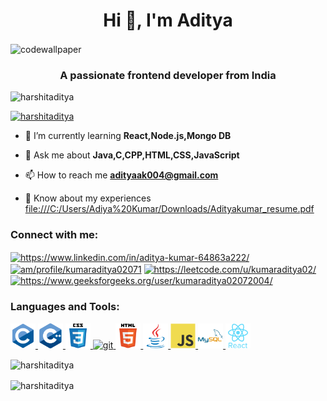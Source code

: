 <h1 align="center">Hi 👋, I'm Aditya</h1>
<img align="center" alt="codewallpaper" width="800" src="https://i.pinimg.com/564x/5e/d5/8c/5ed58cbf79e583bfbab7016077008e28.jpg">

<h3 align="center">A passionate frontend developer from India</h3>


<p align="left"> <img src="https://komarev.com/ghpvc/?username=harshitaditya&label=Profile%20views&color=0e75b6&style=flat" alt="harshitaditya" /> </p>

<p align="left"> <a href="https://github.com/ryo-ma/github-profile-trophy"><img src="https://github-profile-trophy.vercel.app/?username=harshitaditya" alt="harshitaditya" /></a> </p>

- 🌱 I’m currently learning **React,Node.js,Mongo DB**

- 💬 Ask me about **Java,C,CPP,HTML,CSS,JavaScript**

- 📫 How to reach me **adityaak004@gmail.com**

- 📄 Know about my experiences [file:///C:/Users/Adiya%20Kumar/Downloads/Adityakumar_resume.pdf](file:///C:/Users/Adiya%20Kumar/Downloads/Adityakumar_resume.pdf)

<h3 align="left">Connect with me:</h3>
<p align="left">
<a href="https://linkedin.com/in/aditya-kumar-64863a222/" target="blank"><img align="center" src="https://raw.githubusercontent.com/rahuldkjain/github-profile-readme-generator/master/src/images/icons/Social/linked-in-alt.svg" alt="https://www.linkedin.com/in/aditya-kumar-64863a222/" height="30" width="40" /></a>
<a href="https://www.hackerrank.com/profile/kumaraditya02071" target="blank"><img align="center" src="https://raw.githubusercontent.com/rahuldkjain/github-profile-readme-generator/master/src/images/icons/Social/hackerrank.svg" alt="am/profile/kumaraditya02071" height="30" width="40" /></a>
<a href="https://www.leetcode.com/u/kumaraditya02/" target="blank"><img align="center" src="https://raw.githubusercontent.com/rahuldkjain/github-profile-readme-generator/master/src/images/icons/Social/leet-code.svg" alt="https://leetcode.com/u/kumaraditya02/" height="30" width="40" /></a>
<a href="https://auth.geeksforgeeks.org/user/kumaraditya02072004/" target="blank"><img align="center" src="https://raw.githubusercontent.com/rahuldkjain/github-profile-readme-generator/master/src/images/icons/Social/geeks-for-geeks.svg" alt="https://www.geeksforgeeks.org/user/kumaraditya02072004/" height="30" width="40" /></a>
</p>

<h3 align="left">Languages and Tools:</h3>
<p align="left"> <a href="https://www.cprogramming.com/" target="_blank" rel="noreferrer"> <img src="https://raw.githubusercontent.com/devicons/devicon/master/icons/c/c-original.svg" alt="c" width="40" height="40"/> </a> <a href="https://www.w3schools.com/cpp/" target="_blank" rel="noreferrer"> <img src="https://raw.githubusercontent.com/devicons/devicon/master/icons/cplusplus/cplusplus-original.svg" alt="cplusplus" width="40" height="40"/> </a> <a href="https://www.w3schools.com/css/" target="_blank" rel="noreferrer"> <img src="https://raw.githubusercontent.com/devicons/devicon/master/icons/css3/css3-original-wordmark.svg" alt="css3" width="40" height="40"/> </a> <a href="https://git-scm.com/" target="_blank" rel="noreferrer"> <img src="https://www.vectorlogo.zone/logos/git-scm/git-scm-icon.svg" alt="git" width="40" height="40"/> </a> <a href="https://www.w3.org/html/" target="_blank" rel="noreferrer"> <img src="https://raw.githubusercontent.com/devicons/devicon/master/icons/html5/html5-original-wordmark.svg" alt="html5" width="40" height="40"/> </a> <a href="https://www.java.com" target="_blank" rel="noreferrer"> <img src="https://raw.githubusercontent.com/devicons/devicon/master/icons/java/java-original.svg" alt="java" width="40" height="40"/> </a> <a href="https://developer.mozilla.org/en-US/docs/Web/JavaScript" target="_blank" rel="noreferrer"> <img src="https://raw.githubusercontent.com/devicons/devicon/master/icons/javascript/javascript-original.svg" alt="javascript" width="40" height="40"/> </a> <a href="https://www.mysql.com/" target="_blank" rel="noreferrer"> <img src="https://raw.githubusercontent.com/devicons/devicon/master/icons/mysql/mysql-original-wordmark.svg" alt="mysql" width="40" height="40"/> </a> <a href="https://reactjs.org/" target="_blank" rel="noreferrer"> <img src="https://raw.githubusercontent.com/devicons/devicon/master/icons/react/react-original-wordmark.svg" alt="react" width="40" height="40"/> </a> </p>

<p><img align="center" src="https://github-readme-stats.vercel.app/api/top-langs?username=harshitaditya&show_icons=true&locale=en&layout=compact" alt="harshitaditya" /></p>

<p><img align="center" src="https://github-readme-streak-stats.herokuapp.com/?user=harshitaditya&" alt="harshitaditya" /></p>
